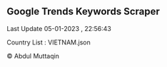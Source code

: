 

## Google Trends Keywords Scraper 
 
Last Update 05-01-2023 , 22:56:43

Country List :
VIETNAM.json



© Abdul Muttaqin 
